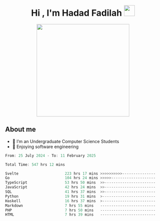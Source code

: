 <h1 align="center">Hi , I'm Hadad Fadilah <img src="https://media.giphy.com/media/hvRJCLFzcasrR4ia7z/giphy.gif" width="35"></h1>

<p align="center">
<img src="https://media.tenor.com/78dNivDemDAAAAAi/speech-bubble-venti.gif" width="300"/>    
</p>


##  About me
- 🔭 I’m an Undergraduate Computer Science Students
- 🌱 Enjoying software engineering

<!--START_SECTION:waka-->

```go
From: 25 July 2024 - To: 11 February 2025

Total Time: 547 hrs 12 mins

Svelte                     223 hrs 17 mins >>>>>>>>>>---------------   40.61 %
Go                         104 hrs 24 mins >>>>>--------------------   18.99 %
TypeScript                 53 hrs 50 mins  >>-----------------------   09.79 %
JavaScript                 42 hrs 24 mins  >>-----------------------   07.71 %
SQL                        41 hrs 37 mins  >>-----------------------   07.57 %
Python                     19 hrs 31 mins  >------------------------   03.55 %
Haskell                    16 hrs 37 mins  >------------------------   03.02 %
Markdown                   7 hrs 55 mins   -------------------------   01.44 %
PHP                        7 hrs 50 mins   -------------------------   01.43 %
HTML                       7 hrs 39 mins   -------------------------   01.39 %
```

<!--END_SECTION:waka-->




<!--
**Fadil-Tao/Fadil-Tao** is a ✨ _special_ ✨ repository because its `README.md` (this file) appears on your GitHub profile.


